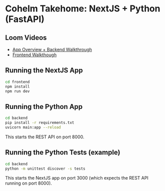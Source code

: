 # Cohelm Takehome: NextJS + Python (FastAPI)

## Loom Videos
- [App Overview + Backend Walkthrough](https://www.loom.com/share/fd0c990a56cd46b2a3d3061d4673dea0?sid=fcda5f1c-9f28-4c84-a99c-f2c0b882e0a4)
- [Frontend Walkthough](https://www.loom.com/share/bdff2f4d3824457abbeb4a3c544dc5cd?sid=5383268b-5a7c-476a-ae03-920cc07bce07)


## Running the NextJS App
```bash
cd frontend
npm install
npm run dev
```

## Running the Python App
```bash
cd backend
pip install -r requirements.txt
uvicorn main:app --reload
```
This starts the REST API on port 8000.

## Running the Python Tests (example)
```bash
cd backend
python -m unittest discover -s tests
```
This starts the NextJS app on port 3000 (which expects the REST API running on port 8000).
